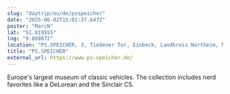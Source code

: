 ```yaml
---
slug: "daytrip/eu/de/psspeicher"
date: "2025-06-02T15:02:37.647Z"
poster: "MarcN"
lat: "51.819555"
lng: "9.860072"
location: "PS.SPEICHER, 3, Tiedexer Tor, Einbeck, Landkreis Northeim, Niedersachsen, 37574, Deutschland"
title: "PS.SPEICHER"
external_url: https://www.ps-speicher.de/
---
```

Europe's largest museum of classic vehicles. The collection includes nerd favorites like a DeLorean and the Sinclair C5.